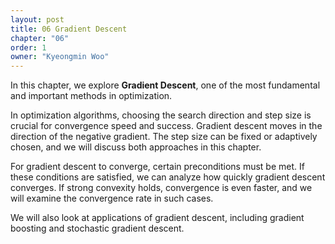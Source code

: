```yaml
---
layout: post
title: 06 Gradient Descent
chapter: "06"
order: 1
owner: "Kyeongmin Woo"
---
```


In this chapter, we explore **Gradient Descent**, one of the most fundamental and important methods in optimization. 

In optimization algorithms, choosing the search direction and step size is crucial for convergence speed and success. Gradient descent moves in the direction of the negative gradient. The step size can be fixed or adaptively chosen, and we will discuss both approaches in this chapter.

For gradient descent to converge, certain preconditions must be met. If these conditions are satisfied, we can analyze how quickly gradient descent converges. If strong convexity holds, convergence is even faster, and we will examine the convergence rate in such cases.

We will also look at applications of gradient descent, including gradient boosting and stochastic gradient descent.